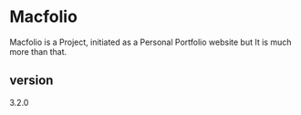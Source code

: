 # Macfolio
Macfolio is a Project, initiated as a Personal Portfolio website but It is much more than that. 
## version 
3.2.0
